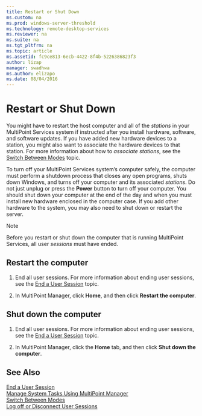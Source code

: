 ```yaml
---
title: Restart or Shut Down
ms.custom: na
ms.prod: windows-server-threshold
ms.technology: remote-desktop-services
ms.reviewer: na
ms.suite: na
ms.tgt_pltfrm: na
ms.topic: article
ms.assetid: fc9ce813-6ecb-4422-8f4b-5226386823f3
author: lizap
manager: swadhwa
ms.author: elizapo
ms.date: 08/04/2016
---
```

# Restart or Shut Down
You might have to restart the host computer and all of the *stations* in your MultiPoint Services system if instructed after you install hardware, software, and software updates. If you have added new hardware devices to a station, you might also want to associate the hardware devices to that station. For more information about how to *associate stations*, see the [Switch Between Modes](Switch-Between-Modes.md) topic.  
  
To turn off your MultiPoint Services system’s computer safely, the computer must perform a shutdown process that closes any open programs, shuts down Windows, and turns off your computer and its associated *stations*. Do not just unplug or press the **Power** button to turn off your computer. You should shut down your computer at the end of the day and when you must install new hardware enclosed in the computer case.  If you add other hardware to the system, you may also need to shut down or restart the server.  
  
> [!NOTE]  
> Before you restart or shut down the computer that is running MultiPoint Services, all user *sessions* must have ended.  
  
## Restart the computer  
  
1.  End all user sessions. For more information about ending user sessions, see the [End a User Session](End-a-User-Session.md) topic.  
  
2.  In MultiPoint Manager, click **Home**, and then click **Restart the computer**.  
  
## Shut down the computer  
  
1.  End all user sessions. For more information about ending user sessions, see the [End a User Session](End-a-User-Session.md) topic.  
  
2.  In MultiPoint Manager, click the **Home** tab, and then click **Shut down the computer**.  
  
## See Also  
[End a User Session](End-a-User-Session.md)  
[Manage System Tasks Using MultiPoint Manager](Manage-System-Tasks-Using-MultiPoint-Manager.md)  
[Switch Between Modes](Switch-Between-Modes.md)  
[Log off or Disconnect User Sessions](Log-off-or-Disconnect-User-Sessions.md)